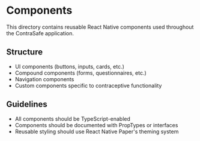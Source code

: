 # Components

This directory contains reusable React Native components used throughout the ContraSafe application.

## Structure

- UI components (buttons, inputs, cards, etc.)
- Compound components (forms, questionnaires, etc.)
- Navigation components
- Custom components specific to contraceptive functionality

## Guidelines

- All components should be TypeScript-enabled
- Components should be documented with PropTypes or interfaces
- Reusable styling should use React Native Paper's theming system
